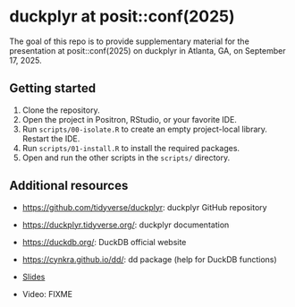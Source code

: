 
<!-- README.md is generated from README.Rmd. Please edit that file -->

# duckplyr at posit::conf(2025)

<!-- badges: start -->

<!-- badges: end -->

The goal of this repo is to provide supplementary material for the
presentation at posit::conf(2025) on duckplyr in Atlanta, GA, on
September 17, 2025.

## Getting started

1.  Clone the repository.
2.  Open the project in Positron, RStudio, or your favorite IDE.
3.  Run `scripts/00-isolate.R` to create an empty project-local library.
    Restart the IDE.
4.  Run `scripts/01-install.R` to install the required packages.
5.  Open and run the other scripts in the `scripts/` directory.

## Additional resources

- <https://github.com/tidyverse/duckplyr>: duckplyr GitHub repository

- <https://duckplyr.tidyverse.org/>: duckplyr documentation

- <https://duckdb.org/>: DuckDB official website

- <https://cynkra.github.io/dd/>: dd package (help for DuckDB functions)

- [Slides](./duckplyr-posit-conf-2025.pdf)

- Video: FIXME
